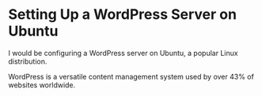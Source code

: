 # Setting Up a WordPress Server on Ubuntu #

I would be configuring a WordPress server on Ubuntu, a popular Linux distribution. 

WordPress is a versatile content management system used by over 43% of websites worldwide.
